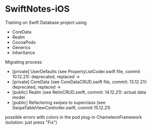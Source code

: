 # SwiftNotes-iOS
Training on Swift Database project using
- CoreData
- Realm
- CocoaPods
- Generics
- Inheritance

Migrating process: 
- [private] UserDefaults (see PropertyListCoder.swift file, commit 10.12.21): deprecated, replaced -> 
- [private] CoreData (see CoreDataCRUD.swift file, commit: 13.12.21): deprecated, replaced -> 
- [public]  Realm (see RelmCRUD.swift, commit: 14.12.21): actual data model.
- [public]  Refactoring swipes to superclass (see SwipeTableViewController.swift, commit 15.12.21)

possible errors with colors in the pod plug-in ChameleonFramework (solution: just press "Fix")  
